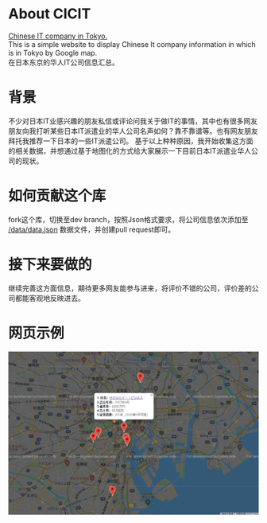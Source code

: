 # About CICIT
[Chinese IT company in Tokyo.](http://tokyocoder.com/cicit/)  
This is a simple website to display Chinese It company information in which is in Tokyo by Google map.  
在日本东京的华人IT公司信息汇总。

# 背景
不少对日本IT业感兴趣的朋友私信或评论问我关于做IT的事情，其中也有很多网友朋友向我打听某些日本IT派遣业的华人公司名声如何？靠不靠谱等。也有网友朋友拜托我推荐一下日本的一些IT派遣公司。
基于以上种种原因，我开始收集这方面的相关数据，并想通过基于地图化的方式给大家展示一下目前日本IT派遣业华人公司的现状。

# 如何贡献这个库
fork这个库，切换至dev branch，按照Json格式要求，将公司信息依次添加至 [/data/data.json](https://github.com/Hyman1993/cicit/blob/main/data/data.json) 数据文件，并创建pull request即可。

# 接下来要做的
继续完善这方面信息，期待更多网友能参与进来，将评价不错的公司，评价差的公司都能客观地反映进去。

# 网页示例
![image](https://github.com/Hyman1993/cicit/blob/dev/data/sample.PNG)
